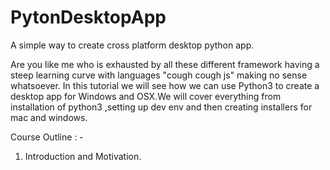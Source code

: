 # PytonDesktopApp
A simple way to create cross platform desktop python app.

  Are you like me who is exhausted by all these different framework having a steep learning curve with languages "cough cough js" making no sense whatsoever.
  In this tutorial we will see how we can use Python3 to create a desktop app for Windows and OSX.We will cover everything from installation of python3 ,setting up
  dev env and then creating installers for mac and windows.
  
  
  Course Outline : -
  
  1. Introduction and Motivation.
  
